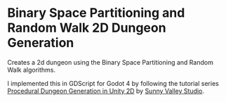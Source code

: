 #  Binary Space Partitioning and Random Walk 2D Dungeon Generation
Creates a 2d dungeon using the Binary Space Partitioning and Random Walk algorithms.

I implemented this in GDScript for Godot 4 by following the tutorial series [Procedural Dungeon Generation in Unity 2D](https://www.youtube.com/watch?v=-QOCX6SVFsk&list=PLcRSafycjWFenI87z7uZHFv6cUG2Tzu9v&index=1&ab_channel=SunnyValleyStudio) by [Sunny Valley Studio](https://www.youtube.com/@SunnyValleyStudio).  
